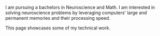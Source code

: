 I am pursuing a bachelors in Neuroscience and Math. I am interested in solving neuroscience problems by leveraging computers' large and permanent memories and their processing speed. 

This page showcases some of my technical work. 


